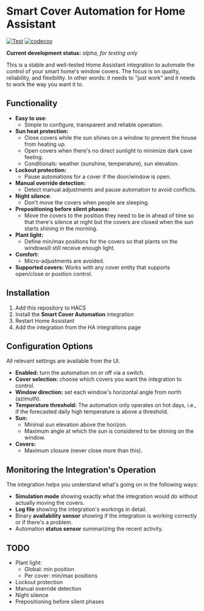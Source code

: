 # Smart Cover Automation for Home Assistant

[![Test](https://github.com/helgeklein/ha-smart-cover-automation/actions/workflows/test.yml/badge.svg)](https://github.com/helgeklein/ha-smart-cover-automation/actions/workflows/test.yml)
[![codecov](https://codecov.io/gh/helgeklein/ha-smart-cover-automation/branch/main/graph/badge.svg)](https://codecov.io/gh/helgeklein/ha-smart-cover-automation)

**Current development status:** *alpha, for testing only*

This is a stable and well-tested Home Assistant integration to automate the control of your smart home's window covers. The focus is on quality, reliability, and flexibility. In other words: it needs to "just work" and it needs to work the way you want it to.

## Functionality

- **Easy to use**:
	- Simple to configure, transparent and reliable operation.
- **Sun heat protection:**
	- Close covers while the sun shines on a window to prevent the house from heating up.
	- Open covers when there's no direct sunlight to minimize dark cave feeling.
	- Conditionals: weather (sunshine, temperature), sun elevation.
- **Lockout protection:**
	- Pause automations for a cover if the door/window is open.
- **Manual override detection:**
	- Detect manual adjustments and pause automation to avoid conflicts.
- **Night silence**:
	- Don't move the covers when people are sleeping.
- **Prepositioning before silent phases:**
	- Move the covers to the position they need to be in ahead of time so that there's silence at night but the covers are closed when the sun starts shining in the morning.
- **Plant light:**
	- Define min/max positions for the covers so that plants on the windowsill still receive enough light.
- **Comfort:**
	- Micro-adjustments are avoided.
- **Supported covers:** Works with any cover entity that supports open/close or position control.

## Installation

1. Add this repository to HACS
2. Install the **Smart Cover Automation** integration
3. Restart Home Assistant
4. Add the integration from the HA integrations page

## Configuration Options

All relevant settings are available from the UI.

- **Enabled:** turn the automation on or off via a switch.
- **Cover selection:** choose which covers you want the integration to control.
- **Window direction:** set each window's horizontal angle from north (azimuth).
- **Temperature threshold:** The automation only operates on hot days, i.e., if the forecasted daily high temperature is above a threshold.
- **Sun:**
	- Minimal sun elevation above the horizon.
	- Maximum angle at which the sun is considered to be shining on the window.
- **Covers:**
	- Maximum closure (never close more than this).

## Monitoring the Integration's Operation

The integration helps you understand what's going on in the following ways:

- **Simulation mode** showing exactly what the integration would do without actually moving the covers.
- **Log file** showing the integration's workings in detail.
- Binary **availability sensor** showing if the integration is working correctly or if there's a problem.
- Automation **status sensor** summarizing the recent activity.

## TODO

- Plant light:
	- Global: min position
    - Per cover: min/max positions
- Lockout protection
- Manual override detection
- Night silence
- Prepositioning before silent phases

